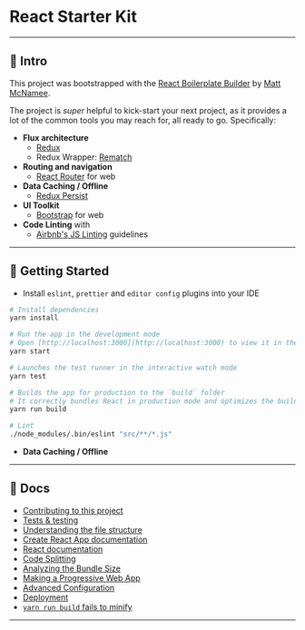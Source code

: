 # React Starter Kit

---

## 👋 Intro

This project was bootstrapped with the [React Boilerplate Builder](https://github.com/mcnamee/react-native-boilerplate-builder) by [Matt McNamee](https://mcnam.ee).

The project is _super_ helpful to kick-start your next project, as it provides a lot of the common tools you may reach for, all ready to go. Specifically:

- __Flux architecture__
    - [Redux](https://redux.js.org/docs/introduction/)
    - Redux Wrapper: [Rematch](https://github.com/rematch/rematch)
- __Routing and navigation__
    - [React Router](https://github.com/ReactTraining/react-router) for web
- __Data Caching / Offline__
    - [Redux Persist](https://github.com/rt2zz/redux-persist)
- __UI Toolkit__
    - [Bootstrap](https://getbootstrap.com/) for web
- __Code Linting__ with
    - [Airbnb's JS Linting](https://github.com/airbnb/javascript) guidelines

---

## 🚀 Getting Started

- Install `eslint`, `prettier` and `editor config` plugins into your IDE

```bash
# Install dependencies
yarn install

# Run the app in the development mode
# Open [http://localhost:3000](http://localhost:3000) to view it in the browser.
yarn start

# Launches the test runner in the interactive watch mode
yarn test

# Builds the app for production to the `build` folder
# It correctly bundles React in production mode and optimizes the build for the best performance
yarn run build

# Lint
./node_modules/.bin/eslint "src/**/*.js"
```
- __Data Caching / Offline__

---

## 📖 Docs

- [Contributing to this project](/documentation/contributing.md)
- [Tests & testing](/documentation/testing.md)
- [Understanding the file structure](/documentation/file-structure.md)
- [Create React App documentation](https://facebook.github.io/create-react-app/docs/getting-started)
- [React documentation](https://reactjs.org/)
- [Code Splitting](https://facebook.github.io/create-react-app/docs/code-splitting)
- [Analyzing the Bundle Size](https://facebook.github.io/create-react-app/docs/analyzing-the-bundle-size)
- [Making a Progressive Web App](https://facebook.github.io/create-react-app/docs/making-a-progressive-web-app)
- [Advanced Configuration](https://facebook.github.io/create-react-app/docs/advanced-configuration)
- [Deployment](https://facebook.github.io/create-react-app/docs/deployment)
- [`yarn run build` fails to minify](https://facebook.github.io/create-react-app/docs/troubleshooting#npm-run-build-fails-to-minify)

---
